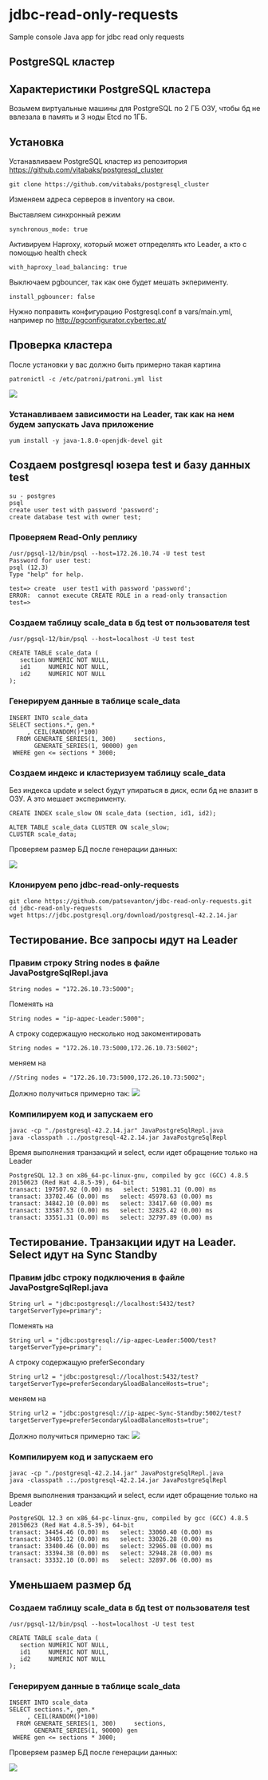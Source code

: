 # jdbc-read-only-requests
Sample console Java app for jdbc read only requests

## PostgreSQL кластер

## Характеристики PostgreSQL кластера

Возьмем виртуальные машины для PostgreSQL по 2 ГБ ОЗУ, чтобы бд не ввлезала в память и 3 ноды Etcd по 1ГБ.

## Установка

Устанавливаем PostgreSQL кластер из репозитория https://github.com/vitabaks/postgresql_cluster
```
git clone https://github.com/vitabaks/postgresql_cluster
```
Изменяем адреса серверов в inventory на свои. 

Выставляем синхронный режим
```
synchronous_mode: true
```
Активируем Haproxy, который может отпределять кто Leader, а кто c помощью health check
```
with_haproxy_load_balancing: true
```
Выключаем pgbouncer, так как оне будет мешать экперименту.
```
install_pgbouncer: false
```

Нужно поправить конфигурацию Postgresql.conf в vars/main.yml, например по http://pgconfigurator.cybertec.at/

## Проверка кластера

После установки у вас должно быть примерно такая картина
```
patronictl -c /etc/patroni/patroni.yml list
```
![](https://habrastorage.org/webt/14/g9/kl/14g9kluwlob-bcp3nkci4huoyoe.png)

### Устанавливаем зависимости на Leader, так как на нем будем запускать Java приложение
```
yum install -y java-1.8.0-openjdk-devel git
```

## Создаем postgresql юзера test и базу данных test
```
su - postgres
psql
create user test with password 'password';
create database test with owner test;
```

### Проверяем Read-Only реплику
```
/usr/pgsql-12/bin/psql --host=172.26.10.74 -U test test
Password for user test: 
psql (12.3)
Type "help" for help.

test=> create  user test1 with password 'password';
ERROR:  cannot execute CREATE ROLE in a read-only transaction
test=> 
```

### Создаем таблицу scale_data в бд test от пользователя test
```
/usr/pgsql-12/bin/psql --host=localhost -U test test
```

```
CREATE TABLE scale_data (
   section NUMERIC NOT NULL,
   id1     NUMERIC NOT NULL,
   id2     NUMERIC NOT NULL
);
```

### Генерируем данные в таблице scale_data
```
INSERT INTO scale_data
SELECT sections.*, gen.*
     , CEIL(RANDOM()*100) 
  FROM GENERATE_SERIES(1, 300)     sections,
       GENERATE_SERIES(1, 90000) gen
 WHERE gen <= sections * 3000;
```

### Создаем индекс и кластеризуем таблицу scale_data
Без индекса update и select будут упираться в диск, если бд не влазит в ОЗУ. А это мешает эксперименту.
```
CREATE INDEX scale_slow ON scale_data (section, id1, id2);

ALTER TABLE scale_data CLUSTER ON scale_slow;
CLUSTER scale_data;
```

Проверяем размер БД после генерации данных:

![](https://habrastorage.org/webt/3q/u4/rj/3qu4rjixnvl8yx1n0i2htsgbia8.png)

### Клонируем репо jdbc-read-only-requests
```
git clone https://github.com/patsevanton/jdbc-read-only-requests.git
cd jdbc-read-only-requests
wget https://jdbc.postgresql.org/download/postgresql-42.2.14.jar
```

## Тестирование. Все запросы идут на Leader

### Правим строку String nodes в файле JavaPostgreSqlRepl.java
```
String nodes = "172.26.10.73:5000";
```
Поменять на 
```
String nodes = "ip-адрес-Leader:5000";
```

А строку содержащую несколько нод закоментировать
```
String nodes = "172.26.10.73:5000,172.26.10.73:5002";
```
меняем на 
```
//String nodes = "172.26.10.73:5000,172.26.10.73:5002";
```

Должно получиться примерно так:
![](https://habrastorage.org/webt/_b/g2/jb/_bg2jbhbz697cry2ctrmwgv9k_m.png)


### Компилируем код и запускаем его
```
javac -cp "./postgresql-42.2.14.jar" JavaPostgreSqlRepl.java
java -classpath .:./postgresql-42.2.14.jar JavaPostgreSqlRepl
```

Время выполнения транзакций и select, если идет обращение только на Leader
```
PostgreSQL 12.3 on x86_64-pc-linux-gnu, compiled by gcc (GCC) 4.8.5 20150623 (Red Hat 4.8.5-39), 64-bit
transact: 197507.92 (0.00) ms   select: 51981.31 (0.00) ms
transact: 33702.46 (0.00) ms   select: 45978.63 (0.00) ms
transact: 34842.10 (0.00) ms   select: 33417.60 (0.00) ms
transact: 33587.53 (0.00) ms   select: 32825.42 (0.00) ms
transact: 33551.31 (0.00) ms   select: 32797.89 (0.00) ms
```

## Тестирование. Транзакции идут на Leader. Select идут на Sync Standby

### Правим jdbc строку подключения в файле JavaPostgreSqlRepl.java
```
String url = "jdbc:postgresql://localhost:5432/test?targetServerType=primary";
```
Поменять на 
```
String url = "jdbc:postgresql://ip-адрес-Leader:5000/test?targetServerType=primary";
```

А строку содержащую preferSecondary
```
String url2 = "jdbc:postgresql://localhost:5432/test?targetServerType=preferSecondary&loadBalanceHosts=true";
```
меняем на 
```
String url2 = "jdbc:postgresql://ip-адрес-Sync-Standby:5002/test?targetServerType=preferSecondary&loadBalanceHosts=true";
```

Должно получиться примерно так:
![](https://habrastorage.org/webt/2x/vs/s2/2xvss2qrlcawkmijnznrgz5yb_a.png)


### Компилируем код и запускаем его
```
javac -cp "./postgresql-42.2.14.jar" JavaPostgreSqlRepl.java
java -classpath .:./postgresql-42.2.14.jar JavaPostgreSqlRepl
```

Время выполнения транзакций и select, если идет обращение только на Leader
```
PostgreSQL 12.3 on x86_64-pc-linux-gnu, compiled by gcc (GCC) 4.8.5 20150623 (Red Hat 4.8.5-39), 64-bit
transact: 34454.46 (0.00) ms   select: 33060.40 (0.00) ms
transact: 33405.12 (0.00) ms   select: 33026.28 (0.00) ms
transact: 33400.46 (0.00) ms   select: 32965.08 (0.00) ms
transact: 33394.38 (0.00) ms   select: 32948.28 (0.00) ms
transact: 33332.10 (0.00) ms   select: 32897.06 (0.00) ms
```

## Уменьшаем размер бд
### Создаем таблицу scale_data в бд test от пользователя test
```
/usr/pgsql-12/bin/psql --host=localhost -U test test
```

```
CREATE TABLE scale_data (
   section NUMERIC NOT NULL,
   id1     NUMERIC NOT NULL,
   id2     NUMERIC NOT NULL
);
```

### Генерируем данные в таблице scale_data
```
INSERT INTO scale_data
SELECT sections.*, gen.*
     , CEIL(RANDOM()*100) 
  FROM GENERATE_SERIES(1, 300)     sections,
       GENERATE_SERIES(1, 90000) gen
 WHERE gen <= sections * 3000;
```

Проверяем размер БД после генерации данных:

![](https://habrastorage.org/webt/vc/4x/vo/vc4xvomyljgyb3paoo4lk-o_ifc.png)
